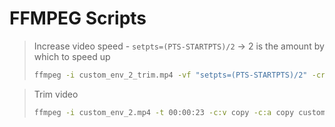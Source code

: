 # FFMPEG Scripts

> Increase video speed - `setpts=(PTS-STARTPTS)/2` -> 2 is the amount by which to speed up
>```bash
>ffmpeg -i custom_env_2_trim.mp4 -vf "setpts=(PTS-STARTPTS)/2" -crf 18 custom_env_3_trim_.mp4
>```

> Trim video
> ```bash
> ffmpeg -i custom_env_2.mp4 -t 00:00:23 -c:v copy -c:a copy custom_env_2_trim.mp4
> ```